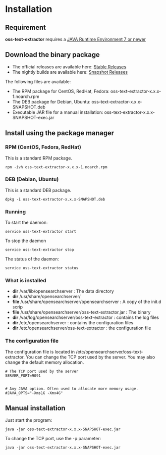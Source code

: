 Installation
============

Requirement
-----------

**oss-text-extractor** requires a [JAVA Runtime Environment 7 or newer](http://openjdk.java.net/install/)

Download the binary package
---------------------------

- The official releases are available here: [Stable Releases](https://github.com/opensearchserver/oss-text-extractor/releases)
- The nightly builds are available here: [Snapshot Releases](http://www.open-search-server.com/ftp/oss-text-extractor/?C=M;O=D)

The following files are available:

- The RPM package for CentOS, RedHat, Fedora: oss-text-extractor-x.x.x-1.noarch.rpm
- The DEB package for Debian, Ubuntu: oss-text-extractor-x.x.x-SNAPSHOT.deb
- Executable JAR file for a manual installation: oss-text-extractor-x.x.x-SNAPSHOT-exec.jar

Install using the package manager
---------------------------------

### RPM (CentOS, Fedora, RedHat)

This is a standard RPM package.

    rpm -ivh oss-text-extractor-x.x.x-1.noarch.rpm

### DEB (Debian, Ubuntu)

This is a standard DEB package.

    dpkg -i oss-text-extractor-x.x.x-SNAPSHOT.deb
    
### Running

To start the daemon:

    service oss-text-extractor start
    
To stop the daemon

    service oss-text-extractor stop
    
The status of the daemon:

    service oss-text-extractor status

### What is installed

- **dir** /var/lib/opensearchserver : The data directory
- **dir** /usr/share/opensearchserver/
- **file** /usr/share/opensearchserver/opensearchserver : A copy of the init.d scrip
- **file** /usr/share/opensearchserver/oss-text-extractor.jar : The binary
- **dir** /var/log/opensearchserver/oss-text-extractor : contains the log files
- **dir** /etc/opensearchserver : contains the configuration files
- **dir** /etc/opensearchserver/oss-text-extractor : the configuration file

### The configuration file

The configuration file is located in /etc/opensearchserver/oss-text-extractor.
You can change the TCP port used by the server. You may also change the default memory allocation.

```shell
# The TCP port used by the server
SERVER_PORT=9091


# Any JAVA option. Often used to allocate more memory usage.
#JAVA_OPTS="-Xms1G -Xmx4G"
```

Manual installation
-------------------

Just start the program:

    java -jar oss-text-extractor-x.x.x-SNAPSHOT-exec.jar
    
To change the TCP port, use the -p parameter:

    java -jar oss-text-extractor-x.x.x-SNAPSHOT-exec.jar


    
